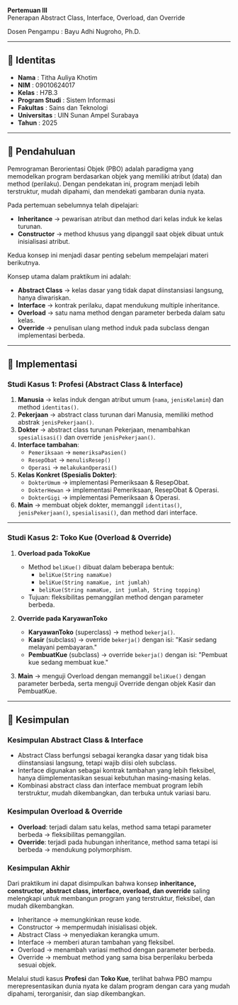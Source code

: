 
**Pertemuan III**  
Penerapan Abstract Class, Interface, Overload, dan Override  

Dosen Pengampu : Bayu Adhi Nugroho, Ph.D.  

---

## 📌 Identitas 
- **Nama** : Titha Auliya Khotim
- **NIM** : 09010624017
- **Kelas** : H7B.3  
- **Program Studi** : Sistem Informasi  
- **Fakultas** : Sains dan Teknologi  
- **Universitas** : UIN Sunan Ampel Surabaya  
- **Tahun** : 2025  

---

## 📖 Pendahuluan  
Pemrograman Berorientasi Objek (PBO) adalah paradigma yang memodelkan program berdasarkan objek yang memiliki atribut (data) dan method (perilaku). Dengan pendekatan ini, program menjadi lebih terstruktur, mudah dipahami, dan mendekati gambaran dunia nyata.  

Pada pertemuan sebelumnya telah dipelajari:  
- **Inheritance** → pewarisan atribut dan method dari kelas induk ke kelas turunan.  
- **Constructor** → method khusus yang dipanggil saat objek dibuat untuk inisialisasi atribut.  

Kedua konsep ini menjadi dasar penting sebelum mempelajari materi berikutnya.  

Konsep utama dalam praktikum ini adalah:  
- **Abstract Class** → kelas dasar yang tidak dapat diinstansiasi langsung, hanya diwariskan.  
- **Interface** → kontrak perilaku, dapat mendukung multiple inheritance.  
- **Overload** → satu nama method dengan parameter berbeda dalam satu kelas.  
- **Override** → penulisan ulang method induk pada subclass dengan implementasi berbeda.  

---

## 🚀 Implementasi  

### Studi Kasus 1: Profesi (Abstract Class & Interface)  
1. **Manusia** → kelas induk dengan atribut umum (`nama`, `jenisKelamin`) dan method `identitas()`.  
2. **Pekerjaan** → abstract class turunan dari Manusia, memiliki method abstrak `jenisPekerjaan()`.  
3. **Dokter** → abstract class turunan Pekerjaan, menambahkan `spesialisasi()` dan override `jenisPekerjaan()`.  
4. **Interface tambahan**:  
   - `Pemeriksaan` → `memeriksaPasien()`  
   - `ResepObat` → `menulisResep()`  
   - `Operasi` → `melakukanOperasi()`  
5. **Kelas Konkret (Spesialis Dokter)**:  
   - `DokterUmum` → implementasi Pemeriksaan & ResepObat.  
   - `DokterHewan` → implementasi Pemeriksaan, ResepObat & Operasi.  
   - `DokterGigi` → implementasi Pemeriksaan & Operasi.  
6. **Main** → membuat objek dokter, memanggil `identitas()`, `jenisPekerjaan()`, `spesialisasi()`, dan method dari interface.  

---

### Studi Kasus 2: Toko Kue (Overload & Override)  
1. **Overload pada TokoKue**  
   - Method `beliKue()` dibuat dalam beberapa bentuk:  
     - `beliKue(String namaKue)`  
     - `beliKue(String namaKue, int jumlah)`  
     - `beliKue(String namaKue, int jumlah, String topping)`  
   - Tujuan: fleksibilitas pemanggilan method dengan parameter berbeda.  

2. **Override pada KaryawanToko**  
   - **KaryawanToko** (superclass) → method `bekerja()`.  
   - **Kasir** (subclass) → override `bekerja()` dengan isi: "Kasir sedang melayani pembayaran."  
   - **PembuatKue** (subclass) → override `bekerja()` dengan isi: "Pembuat kue sedang membuat kue."  

3. **Main** → menguji Overload dengan memanggil `beliKue()` dengan parameter berbeda, serta menguji Override dengan objek Kasir dan PembuatKue.  

---

## 📝 Kesimpulan  

### Kesimpulan Abstract Class & Interface  
- Abstract Class berfungsi sebagai kerangka dasar yang tidak bisa diinstansiasi langsung, tetapi wajib diisi oleh subclass.  
- Interface digunakan sebagai kontrak tambahan yang lebih fleksibel, hanya diimplementasikan sesuai kebutuhan masing-masing kelas.  
- Kombinasi abstract class dan interface membuat program lebih terstruktur, mudah dikembangkan, dan terbuka untuk variasi baru.  

### Kesimpulan Overload & Override  
- **Overload**: terjadi dalam satu kelas, method sama tetapi parameter berbeda → fleksibilitas pemanggilan.  
- **Override**: terjadi pada hubungan inheritance, method sama tetapi isi berbeda → mendukung polymorphism.  

### Kesimpulan Akhir  
Dari praktikum ini dapat disimpulkan bahwa konsep **inheritance, constructor, abstract class, interface, overload, dan override** saling melengkapi untuk membangun program yang terstruktur, fleksibel, dan mudah dikembangkan.  
- Inheritance → memungkinkan reuse kode.  
- Constructor → mempermudah inisialisasi objek.  
- Abstract Class → menyediakan kerangka umum.  
- Interface → memberi aturan tambahan yang fleksibel.  
- Overload → menambah variasi method dengan parameter berbeda.  
- Override → membuat method yang sama bisa berperilaku berbeda sesuai objek.  

Melalui studi kasus **Profesi** dan **Toko Kue**, terlihat bahwa PBO mampu merepresentasikan dunia nyata ke dalam program dengan cara yang mudah dipahami, terorganisir, dan siap dikembangkan.  
